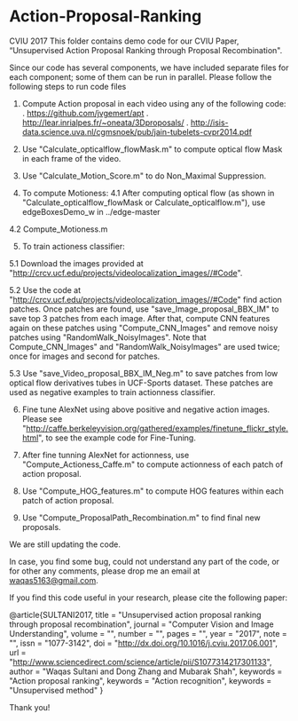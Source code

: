 # Action-Proposal-Ranking
CVIU 2017
This folder contains demo code for our CVIU Paper, “Unsupervised Action Proposal Ranking through Proposal Recombination".

Since our code has several components, we have included separate files for each component; some of them can be run in parallel.
Please follow the following steps to run code files

1. Compute Action proposal in each video using any of the following code:
. https://github.com/jvgemert/apt 
. http://lear.inrialpes.fr/~oneata/3Dproposals/
. http://isis-data.science.uva.nl/cgmsnoek/pub/jain-tubelets-cvpr2014.pdf

2. Use "Calculate_opticalflow_flowMask.m"  to compute optical flow Mask in each frame of the video.
3. Use "Calculate_Motion_Score.m" to do Non_Maximal Suppression. 
4. To compute Motioness:
 4.1  After computing optical flow (as shown in "Calculate_opticalflow_flowMask or Calculate_opticalflow.m"), use edgeBoxesDemo_w in ../edge-master 
 
 4.2  Compute_Motioness.m

5. To train actioness classifier:

  5.1 Download the images provided at "http://crcv.ucf.edu/projects/videolocalization_images//#Code".

5.2 Use the code at "http://crcv.ucf.edu/projects/videolocalization_images//#Code" find action patches.  Once patches are found, use "save_Image_proposal_BBX_IM" to save top 3 patches from each image. After that, compute CNN features again on these patches using "Compute_CNN_Images" and remove noisy patches using "RandomWalk_NoisyImages".  Note that Compute_CNN_Images" and "RandomWalk_NoisyImages" are used twice; once for images and second for patches.

  5.3 Use "save_Video_proposal_BBX_IM_Neg.m" to save patches from low optical flow derivatives tubes in UCF-Sports dataset. These patches are used as negative examples to train actionness classifier. 

6.  Fine tune AlexNet using above positive and negative action images. Please see  "http://caffe.berkeleyvision.org/gathered/examples/finetune_flickr_style.html", to see the example code for Fine-Tuning.

7. After fine tunning AlexNet for actionness, use "Compute_Actioness_Caffe.m" to compute actionness of each patch of action proposal.
8. Use "Compute_HOG_features.m" to compute HOG features within each patch of action proposal. 
9. Use "Compute_ProposalPath_Recombination.m" to find final new proposals.

We are still updating the code.

 
In case, you find some bug, could not understand any part of the code, or for other any comments, please drop me an email at waqas5163@gmail.com.


If you find this code useful in your research, please cite the following paper:

@article{SULTANI2017,
title = "Unsupervised action proposal ranking through proposal recombination",
journal = "Computer Vision and Image Understanding",
volume = "",
number = "",
pages = "",
year = "2017",
note = "",
issn = "1077-3142",
doi = "http://dx.doi.org/10.1016/j.cviu.2017.06.001",
url = "http://www.sciencedirect.com/science/article/pii/S1077314217301133",
author = "Waqas Sultani and Dong Zhang and Mubarak Shah",
keywords = "Action proposal ranking",
keywords = "Action recognition",
keywords = "Unsupervised method"
}

Thank you!

